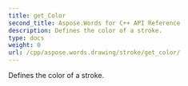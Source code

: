 ```yaml
---
title: get_Color
second_title: Aspose.Words for C++ API Reference
description: Defines the color of a stroke. 
type: docs
weight: 0
url: /cpp/aspose.words.drawing/stroke/get_color/
---
```


Defines the color of a stroke. 

